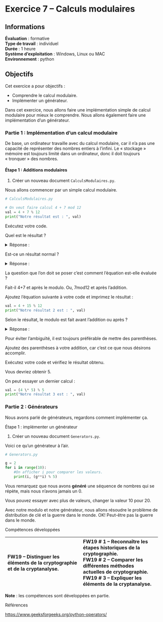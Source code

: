 # Exercice 7 – Calculs modulaires

## Informations  

**Évaluation** : formative  
**Type de travail** : individuel  
**Durée** : 1 heure  
**Système d’exploitation** : Windows, Linux ou MAC  
**Environnement** : python  

## Objectifs

Cet exercice a pour objectifs :

* Comprendre le calcul modulaire.
* Implémenter un générateur.

Dans cet exercice, nous allons faire une implémentation simple de calcul modulaire pour mieux le comprendre. Nous allons également faire une implémentation d’un générateur.

### Partie 1 : Implémentation d’un calcul modulaire

De base, un ordinateur travaille avec du calcul modulaire, car il n’a pas une capacité de représenter des nombres entiers à l’infini. Le « stockage » mémoire est toujours limité dans un ordinateur, donc il doit toujours « tronquer » des nombres.

#### Étape 1 : Additions modulaires

1. Créer un nouveau document `CalculsModulaires.py`.

Nous allons commencer par un simple calcul modulaire.

```python
# CalculsModulaires.py

# On veut faire calcul 4 + 7 mod 12
val = 4 + 7 % 12
print("Notre résultat est : ", val)
```  

Exécutez votre code.

Quel est le résultat ?

<details>
<summary markdown="span">Réponse :</summary>

```bash
$ python3 CalculsModulaires.py
Notre résultat est :  11

```

</details>

Est-ce un résultat normal ?

<details>
<summary markdown="span">Réponse :</summary>

Oui.
</details>  

La question que l’on doit se poser c’est comment l’équation est-elle évaluée ?

Fait-il 4+7 et après le modulo. Ou, 7mod12 et après l’addition.

Ajoutez l’équation suivante à votre code et imprimez le résultat :

```python
val = 4 + 15 % 12
print("Notre résultat 2 est : ", val)
```  

Selon le résultat, le modulo est fait avant l’addition ou après ?

<details>
<summary markdown="span">Réponse :</summary>

Avant.
</details>  

Pour éviter l’ambiguïté, il est toujours préférable de mettre des parenthèses.

Ajoutez des parenthèses à votre addition, car c’est ce que nous désirons accomplir.

Exécutez votre code et vérifiez le résultat obtenu.

Vous devriez obtenir 5.

On peut essayer un dernier calcul :

```python
val = (4 \* 5) % 5
print("Notre résultat 3 est : ", val)
```  

### Partie 2 : Générateurs

Nous avons parlé de générateurs, regardons comment implémenter ça.

Étape 1 : implémenter un générateur

1. Créer un nouveau document `Generators.py`.

Voici ce qu’un générateur à l’air.

```python
# Generators.py

g = 2
for i in range(10):
	#On afficher i pour comparer les valeurs.
	print(i, (g**i) % 5)
```  

Vous remarquez que nous avons **généré** une séquence de nombres qui se répète, mais nous n’avons jamais un 0.

Vous pouvez essayer avec plus de valeurs, changer la valeur 10 pour 20.

Avec notre modulo et notre générateur, nous allons résoudre le problème de distribution de clé et la guerre dans le monde. OK! Peut-être pas la guerre dans le monde.

Compétences développées

| **FW19** – Distinguer les éléments de la cryptographie et de la cryptanalyse. | **FW19 # 1** – Reconnaître les étapes historiques de la cryptographie.<br>**FW19 # 2** – Comparer les différentes méthodes actuelles de cryptographie.<br>**FW19 # 3** – Expliquer les éléments de la cryptanalyse. |
| :--- | :--- |

**Note** : les compétences sont développées en partie.

Références

<https://www.geeksforgeeks.org/python-operators/>
